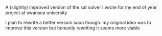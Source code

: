 A (slightly) improved version of the sat solver I wrote for my end of year project at swansea university

I plan to rewrite a better version soon though. my original idea was to improve this version but honestly rewriting it seems more viable
